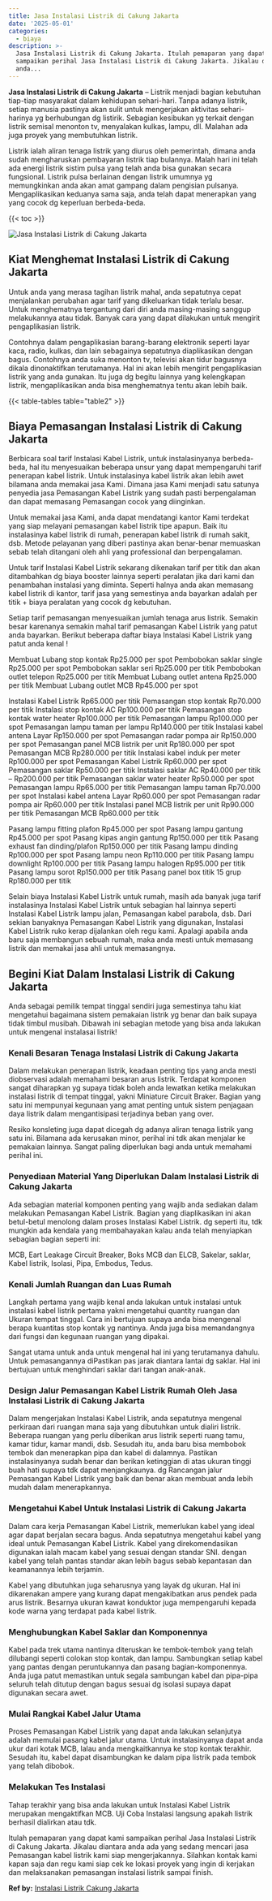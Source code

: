 ```yaml
---
title: Jasa Instalasi Listrik di Cakung Jakarta
date: '2025-05-01'
categories:
  - biaya
description: >-
  Jasa Instalasi Listrik di Cakung Jakarta. Itulah pemaparan yang dapat kami
  sampaikan perihal Jasa Instalasi Listrik di Cakung Jakarta. Jikalau diantara
  anda...
---
```


**Jasa Instalasi Listrik di Cakung Jakarta** – Listrik menjadi bagian kebutuhan tiap-tiap masyarakat dalam kehidupan sehari-hari. Tanpa adanya listrik, setiap manusia pastinya akan sulit untuk mengerjakan aktivitas sehari-harinya yg berhubungan dg listirik. Sebagian kesibukan yg terkait dengan listrik semisal menonton tv, menyalakan kulkas, lampu, dll. Malahan ada juga proyek yang membutuhkan listrik.

Listrik ialah aliran tenaga listrik yang diurus oleh pemerintah, dimana anda sudah mengharuskan pembayaran listrik tiap bulannya. Malah hari ini telah ada energi listrik sistim pulsa yang telah anda bisa gunakan secara fungsional. Listrik pulsa berlainan dengan listrik umumnya yg memungkinkan anda akan amat gampang dalam pengisian pulsanya. Mengaplikasikan keduanya sama saja, anda telah dapat menerapkan yang yang cocok dg keperluan berbeda-beda.

{{< toc >}}

![Jasa Instalasi Listrik di Cakung Jakarta](/images/instalasi-listrik-murah02.png)

## Kiat Menghemat Instalasi Listrik di Cakung Jakarta

Untuk anda yang merasa tagihan listrik mahal, anda sepatutnya cepat menjalankan perubahan agar tarif yang dikeluarkan tidak terlalu besar. Untuk menghematnya tergantung dari diri anda masing-masing sanggup melakukannya atau tidak. Banyak cara yang dapat dilakukan untuk mengirit pengaplikasian listrik.

Contohnya dalam pengaplikasian barang-barang elektronik seperti layar kaca, radio, kulkas, dan lain sebagainya sepatutnya diaplikasikan dengan bagus. Contohnya anda suka menonton tv, televisi akan tidur bagusnya dikala dinonaktifkan terutamanya. Hal ini akan lebih mengirit pengaplikasian listrik yang anda gunakan. Itu juga dg begitu lainnya yang kelengkapan listrik, mengaplikasikan anda bisa menghematnya tentu akan lebih baik.

{{< table-tables table="table2" >}}

## Biaya Pemasangan Instalasi Listrik di Cakung Jakarta

Berbicara soal tarif Instalasi Kabel Listrik, untuk instalasinyanya berbeda-beda, hal itu menyesuaikan beberapa unsur yang dapat mempengaruhi tarif penerapan kabel listrik. Untuk instalasinya kabel listrik akan lebih awet bilamana anda memakai jasa Kami. Dimana jasa Kami menjadi satu satunya penyedia jasa Pemasangan Kabel Listrik yang sudah pasti berpengalaman dan dapat memasang Pemasangan cocok yang diinginkan.

Untuk memakai jasa Kami, anda dapat mendatangi kantor Kami terdekat yang siap melayani pemasangan kabel listrik tipe apapun. Baik itu instalasinya kabel listrik di rumah, penerapan kabel listrik di rumah sakit, dsb. Metode pelayanan yang diberi pastinya akan benar-benar memuaskan sebab telah ditangani oleh ahli yang professional dan berpengalaman.

Untuk tarif Instalasi Kabel Listrik sekarang dikenakan tarif per titik dan akan ditambahkan dg biaya booster lainnya seperti peralatan jika dari kami dan penambahan instalasi yang diminta. Seperti halnya anda akan memasang kabel listrik di kantor, tarif jasa yang semestinya anda bayarkan adalah per titik + biaya peralatan yang cocok dg kebutuhan.

Setiap tarif pemasangan menyesuaikan jumlah tenaga arus listrik. Semakin besar karenanya semakin mahal tarif pemasangan Kabel Listrik yang patut anda bayarkan. Berikut beberapa daftar biaya Instalasi Kabel Listrik yang patut anda kenal !

Membuat Lubang stop kontak Rp25.000 per spot Pembobokan saklar single Rp25.000 per spot Pembobokan saklar seri Rp25.000 per titik Pembobokan outlet telepon Rp25.000 per titik Membuat Lubang outlet antena Rp25.000 per titik Membuat Lubang outlet MCB Rp45.000 per spot

Instalasi Kabel Listrik Rp65.000 per titik Pemasangan stop kontak Rp70.000 per titik Instalasi stop kontak AC Rp100.000 per titik Pemasangan stop kontak water heater Rp100.000 per titik Pemasangan lampu Rp100.000 per spot Pemasangan lampu taman per lampu Rp140.000 per titik Instalasi kabel antena Layar Rp150.000 per spot Pemasangan radar pompa air Rp150.000 per spot Pemasangan panel MCB listrik per unit Rp180.000 per spot Pemasangan MCB Rp280.000 per titik Instalasi kabel induk per meter Rp100.000 per spot Pemasangan Kabel Listrik Rp60.000 per spot Pemasangan saklar Rp50.000 per titik Instalasi saklar AC Rp40.000 per titik – Rp200.000 per titik Pemasangan saklar water heater Rp50.000 per spot Pemasangan lampu Rp65.000 per titik Pemasangan lampu taman Rp70.000 per spot Instalasi kabel antena Layar Rp60.000 per spot Pemasangan radar pompa air Rp60.000 per titik Instalasi panel MCB listrik per unit Rp90.000 per titik Pemasangan MCB Rp60.000 per titik

Pasang lampu fitting plafon Rp45.000 per spot Pasang lampu gantung Rp45.000 per spot Pasang kipas angin gantung Rp150.000 per titik Pasang exhaust fan dinding/plafon Rp150.000 per titik Pasang lampu dinding Rp100.000 per spot Pasang lampu neon Rp110.000 per titik Pasang lampu downlight Rp100.000 per titik Pasang lampu halogen Rp95.000 per titik Pasang lampu sorot Rp150.000 per titik Pasang panel box titik 15 grup Rp180.000 per titik

Selain biaya Instalasi Kabel Listrik untuk rumah, masih ada banyak juga tarif instalasinya Instalasi Kabel Listrik untuk sebagian hal lainnya seperti Instalasi Kabel Listrik lampu jalan, Pemasangan kabel parabola, dsb. Dari sekian banyaknya Pemasangan Kabel Listrik yang digunakan, Instalasi Kabel Listrik ruko kerap dijalankan oleh regu kami. Apalagi apabila anda baru saja membangun sebuah rumah, maka anda mesti untuk memasang listrik dan memakai jasa ahli untuk memasangnya.

## Begini Kiat Dalam Instalasi Listrik di Cakung Jakarta


Anda sebagai pemilik tempat tinggal sendiri juga semestinya tahu kiat mengetahui bagaimana sistem pemakaian listrik yg benar dan baik supaya tidak timbul musibah. Dibawah ini sebagian metode yang bisa anda lakukan untuk mengenal instalasai listrik!

### Kenali Besaran Tenaga Instalasi Listrik di Cakung Jakarta

Dalam melakukan penerapan listrik, keadaan penting tips yang anda mesti diobservasi adalah memahami besaran arus listrik. Terdapat komponen sangat diharapkan yg supaya tidak boleh anda lewatkan ketika melakukan instalasi listrik di tempat tinggal, yakni Miniature Circuit Braker. Bagian yang satu ini mempunyai kegunaan yang amat penting untuk sistem penjagaan daya listrik dalam mengantisipasi terjadinya beban yang over.

Resiko konsleting juga dapat dicegah dg adanya aliran tenaga listrik yang satu ini. Bilamana ada kerusakan minor, perihal ini tdk akan menjalar ke pemakaian lainnya. Sangat paling diperlukan bagi anda untuk memahami perihal ini.

### Penyediaan Material Yang Diperlukan Dalam Instalasi Listrik di Cakung Jakarta

Ada sebagian material komponen penting yang wajib anda sediakan dalam melakukan Pemasangan Kabel Listrik. Bagian yang diaplikasikan ini akan betul-betul menolong dalam proses Instalasi Kabel Listrik. dg seperti itu, tdk mungkin ada kendala yang membahayakan kalau anda telah menyiapkan sebagian bagian seperti ini:

MCB, Eart Leakage Circuit Breaker, Boks MCB dan ELCB, Sakelar, saklar, Kabel listrik, Isolasi, Pipa, Embodus, Tedus.

### Kenali Jumlah Ruangan dan Luas Rumah

Langkah pertama yang wajib kenal anda lakukan untuk instalasi untuk instalasi kabel listrik pertama yakni mengetahui quantity ruangan dan Ukuran tempat tinggal. Cara ini bertujuan supaya anda bisa mengenal berapa kuantitas stop kontak yg nantinya. Anda juga bisa memandangnya dari fungsi dan kegunaan ruangan yang dipakai.

Sangat utama untuk anda untuk mengenal hal ini yang terutamanya dahulu. Untuk pemasangannya diPastikan pas jarak diantara lantai dg saklar. Hal ini bertujuan untuk menghindari saklar dari tangan anak-anak.

### Design Jalur Pemasangan Kabel Listrik Rumah Oleh Jasa Instalasi Listrik di Cakung Jakarta

Dalam mengerjakan Instalasi Kabel Listrik, anda sepatutnya mengenal perkiraan dari ruangan mana saja yang dibutuhkan untuk dialiri listrik. Beberapa ruangan yang perlu diberikan arus listrik seperti ruang tamu, kamar tidur, kamar mandi, dsb. Sesudah itu, anda baru bisa membobok tembok dan menerapkan pipa dan kabel di dalamnya. Pastikan instalasinyanya sudah benar dan berikan ketinggian di atas ukuran tinggi buah hati supaya tdk dapat menjangkaunya. dg Rancangan jalur Pemasangan Kabel Listrik yang baik dan benar akan membuat anda lebih mudah dalam menerapkannya.

### Mengetahui Kabel Untuk Instalasi Listrik di Cakung Jakarta

Dalam cara kerja Pemasangan Kabel Listrik, memerlukan kabel yang ideal agar dapat berjalan secara bagus. Anda sepatutnya mengetahui kabel yang ideal untuk Pemasangan Kabel Listrik. Kabel yang direkomendasikan digunakan ialah macam kabel yang sesuai dengan standar SNI. dengan kabel yang telah pantas standar akan lebih bagus sebab kepantasan dan keamanannya lebih terjamin.

Kabel yang dibutuhkan juga seharusnya yang layak dg ukuran. Hal ini dikarenakan ampere yang kurang dapat mengakibatkan arus pendek pada arus listrik. Besarnya ukuran kawat konduktor juga mempengaruhi kepada kode warna yang terdapat pada kabel listrik.

### Menghubungkan Kabel Saklar dan Komponennya

Kabel pada trek utama nantinya diteruskan ke tembok-tembok yang telah dilubangi seperti colokan stop kontak, dan lampu. Sambungkan setiap kabel yang pantas dengan peruntukannya dan pasang bagian-komponennya. Anda juga patut memastikan untuk segala sambungan kabel dan pipa-pipa seluruh telah ditutup dengan bagus sesuai dg isolasi supaya dapat digunakan secara awet.

### Mulai Rangkai Kabel Jalur Utama

Proses Pemasangan Kabel Listrik yang dapat anda lakukan selanjutya adalah memulai pasang kabel jalur utama. Untuk instalasinyanya dapat anda ukur dari kotak MCB, lalau anda mengkaitkannya ke stop kontak terakhir. Sesudah itu, kabel dapat disambungkan ke dalam pipa listrik pada tembok yang telah dibobok.

### Melakukan Tes Instalasi

Tahap terakhir yang bisa anda lakukan untuk Instalasi Kabel Listrik merupakan mengaktifkan MCB. Uji Coba Instalasi langsung apakah listrik berhasil dialirkan atau tdk.

Itulah pemaparan yang dapat kami sampaikan perihal Jasa Instalasi Listrik di Cakung Jakarta. Jikalau diantara anda ada yang sedang mencari jasa Pemasangan kabel listrik kami siap mengerjakannya. Silahkan kontak kami kapan saja dan regu kami siap cek ke lokasi proyek yang ingin di kerjakan dan melaksanakan pemasangan instalasi listrik sampai finish.

**Ref by:** [Instalasi Listrik Cakung Jakarta](https://id.wikipedia.org/wiki/Instalasi)
